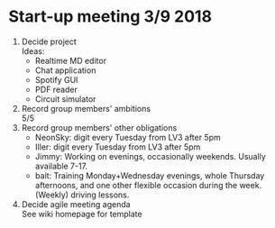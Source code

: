 # Start-up meeting 3/9 2018

1. Decide project  
    Ideas:
    * Realtime MD editor
    * Chat application
    * Spotify GUI
    * PDF reader
    * Circuit simulator
1. Record group members' ambitions  
5/5
1. Record group members' other obligations  
    * NeonSky: digit every Tuesday from LV3 after 5pm
    * Iller: digit every Tuesday from LV3 after 5pm
    * Jimmy: Working on evenings, occasionally weekends. Usually available 7-17.
   * bait: Training Monday+Wednesday evenings, whole Thursday afternoons, and one other flexible occasion during the week. (Weekly) driving lessons.
1. Decide agile meeting agenda  
See wiki homepage for template